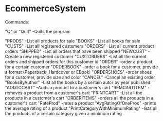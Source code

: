 # EcommerceSystem

Commands:

"Q" or "Quit" -Quits the program

"PRODS" -List all products for sale
"BOOKS" -List all books for sale
"CUSTS" -List all registered customers
"ORDERS" -List all current product orders
"SHIPPED" -List all orders that have been shipped
"NEWCUST" -Create a new registered customer
"CUSTORDERS" -List all the current orders and shipped orders for this customer id
"ORDER" -order a product for a certain customer
"ORDERBOOK" -order a book for a customer, provide a format (Paperback, Hardcover or EBook)
"ORDERSHOES" -order shoes for a customer, provide size and color
"CANCEL" -Cancel an existing order
"BooksByAuthor" -List all the books by a certain autor by year published
"ADDTOCART" -Adds a product to a customer's cart
"REMCARTITEM" -removes a product from a customer's cart
"PRINTCART" -List all the products in a customer's cart
"ORDERITEMS" -orders all the products in a customer's cart
"RateProd" -rates a product
"AvgRatingOfOneProd" -prints the average rating of a product
"PrintCategoryWithMinimumRating" -lists all the products of a certain category given a minimum rating 
